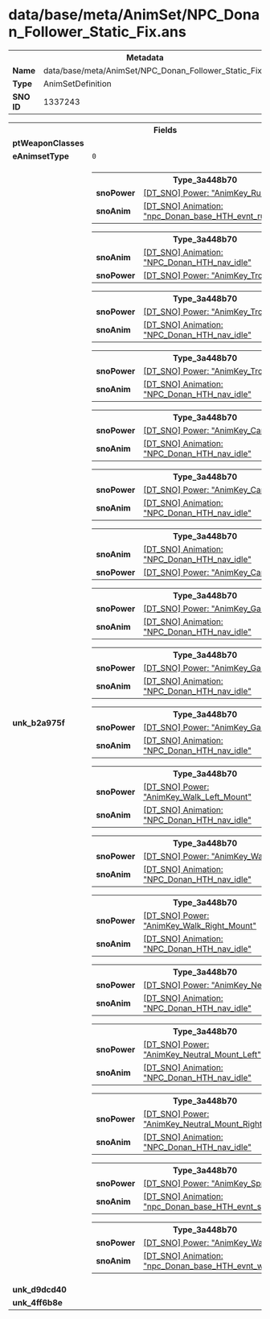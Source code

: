 <h1>data/base/meta/AnimSet/NPC_Donan_Follower_Static_Fix.ans</h1><table><tr><th colspan="100%">Metadata</th></tr><tr><td><b>Name</b></td><td>data/base/meta/AnimSet/NPC_Donan_Follower_Static_Fix.ans</td></tr><tr><td><b>Type</b></td><td>AnimSetDefinition</td></tr><tr><td><b>SNO ID</b></td><td>1337243</td></tr></table>

<table><tr><th colspan="100%">Fields</th></tr><tr><td><b>ptWeaponClasses</b></td><td></td></tr><tr><td><b>eAnimsetType</b></td><td><code>0</code></td></tr><tr><td><b>unk_b2a975f</b></td><td><table><tr><th colspan="100%">Type_3a448b70</th></tr><tr><td><b>snoPower</b></td><td><a href="..\Power\AnimKey_RunToIdle.pow">[DT_SNO] Power: "AnimKey_RunToIdle"</a></td></tr><tr><td><b>snoAnim</b></td><td><a href="..\Anim\npc_Donan_base_HTH_evnt_runStop_RT.ani">[DT_SNO] Animation: "npc_Donan_base_HTH_evnt_runStop_RT"</a></td></tr></table>


<table><tr><th colspan="100%">Type_3a448b70</th></tr><tr><td><b>snoAnim</b></td><td><a href="..\Anim\NPC_Donan_HTH_nav_idle.ani">[DT_SNO] Animation: "NPC_Donan_HTH_nav_idle"</a></td></tr><tr><td><b>snoPower</b></td><td><a href="..\Power\AnimKey_Trot.pow">[DT_SNO] Power: "AnimKey_Trot"</a></td></tr></table>


<table><tr><th colspan="100%">Type_3a448b70</th></tr><tr><td><b>snoPower</b></td><td><a href="..\Power\AnimKey_Trot_Left.pow">[DT_SNO] Power: "AnimKey_Trot_Left"</a></td></tr><tr><td><b>snoAnim</b></td><td><a href="..\Anim\NPC_Donan_HTH_nav_idle.ani">[DT_SNO] Animation: "NPC_Donan_HTH_nav_idle"</a></td></tr></table>


<table><tr><th colspan="100%">Type_3a448b70</th></tr><tr><td><b>snoPower</b></td><td><a href="..\Power\AnimKey_Trot_Right.pow">[DT_SNO] Power: "AnimKey_Trot_Right"</a></td></tr><tr><td><b>snoAnim</b></td><td><a href="..\Anim\NPC_Donan_HTH_nav_idle.ani">[DT_SNO] Animation: "NPC_Donan_HTH_nav_idle"</a></td></tr></table>


<table><tr><th colspan="100%">Type_3a448b70</th></tr><tr><td><b>snoPower</b></td><td><a href="..\Power\AnimKey_Cantor.pow">[DT_SNO] Power: "AnimKey_Cantor"</a></td></tr><tr><td><b>snoAnim</b></td><td><a href="..\Anim\NPC_Donan_HTH_nav_idle.ani">[DT_SNO] Animation: "NPC_Donan_HTH_nav_idle"</a></td></tr></table>


<table><tr><th colspan="100%">Type_3a448b70</th></tr><tr><td><b>snoPower</b></td><td><a href="..\Power\AnimKey_Cantor_Left.pow">[DT_SNO] Power: "AnimKey_Cantor_Left"</a></td></tr><tr><td><b>snoAnim</b></td><td><a href="..\Anim\NPC_Donan_HTH_nav_idle.ani">[DT_SNO] Animation: "NPC_Donan_HTH_nav_idle"</a></td></tr></table>


<table><tr><th colspan="100%">Type_3a448b70</th></tr><tr><td><b>snoAnim</b></td><td><a href="..\Anim\NPC_Donan_HTH_nav_idle.ani">[DT_SNO] Animation: "NPC_Donan_HTH_nav_idle"</a></td></tr><tr><td><b>snoPower</b></td><td><a href="..\Power\AnimKey_Cantor_Right.pow">[DT_SNO] Power: "AnimKey_Cantor_Right"</a></td></tr></table>


<table><tr><th colspan="100%">Type_3a448b70</th></tr><tr><td><b>snoPower</b></td><td><a href="..\Power\AnimKey_Gallop.pow">[DT_SNO] Power: "AnimKey_Gallop"</a></td></tr><tr><td><b>snoAnim</b></td><td><a href="..\Anim\NPC_Donan_HTH_nav_idle.ani">[DT_SNO] Animation: "NPC_Donan_HTH_nav_idle"</a></td></tr></table>


<table><tr><th colspan="100%">Type_3a448b70</th></tr><tr><td><b>snoPower</b></td><td><a href="..\Power\AnimKey_Gallop_Left.pow">[DT_SNO] Power: "AnimKey_Gallop_Left"</a></td></tr><tr><td><b>snoAnim</b></td><td><a href="..\Anim\NPC_Donan_HTH_nav_idle.ani">[DT_SNO] Animation: "NPC_Donan_HTH_nav_idle"</a></td></tr></table>


<table><tr><th colspan="100%">Type_3a448b70</th></tr><tr><td><b>snoPower</b></td><td><a href="..\Power\AnimKey_Gallop_Right.pow">[DT_SNO] Power: "AnimKey_Gallop_Right"</a></td></tr><tr><td><b>snoAnim</b></td><td><a href="..\Anim\NPC_Donan_HTH_nav_idle.ani">[DT_SNO] Animation: "NPC_Donan_HTH_nav_idle"</a></td></tr></table>


<table><tr><th colspan="100%">Type_3a448b70</th></tr><tr><td><b>snoPower</b></td><td><a href="..\Power\AnimKey_Walk_Left_Mount.pow">[DT_SNO] Power: "AnimKey_Walk_Left_Mount"</a></td></tr><tr><td><b>snoAnim</b></td><td><a href="..\Anim\NPC_Donan_HTH_nav_idle.ani">[DT_SNO] Animation: "NPC_Donan_HTH_nav_idle"</a></td></tr></table>


<table><tr><th colspan="100%">Type_3a448b70</th></tr><tr><td><b>snoPower</b></td><td><a href="..\Power\AnimKey_Walk_Mount.pow">[DT_SNO] Power: "AnimKey_Walk_Mount"</a></td></tr><tr><td><b>snoAnim</b></td><td><a href="..\Anim\NPC_Donan_HTH_nav_idle.ani">[DT_SNO] Animation: "NPC_Donan_HTH_nav_idle"</a></td></tr></table>


<table><tr><th colspan="100%">Type_3a448b70</th></tr><tr><td><b>snoPower</b></td><td><a href="..\Power\AnimKey_Walk_Right_Mount.pow">[DT_SNO] Power: "AnimKey_Walk_Right_Mount"</a></td></tr><tr><td><b>snoAnim</b></td><td><a href="..\Anim\NPC_Donan_HTH_nav_idle.ani">[DT_SNO] Animation: "NPC_Donan_HTH_nav_idle"</a></td></tr></table>


<table><tr><th colspan="100%">Type_3a448b70</th></tr><tr><td><b>snoPower</b></td><td><a href="..\Power\AnimKey_Neutral_Mount.pow">[DT_SNO] Power: "AnimKey_Neutral_Mount"</a></td></tr><tr><td><b>snoAnim</b></td><td><a href="..\Anim\NPC_Donan_HTH_nav_idle.ani">[DT_SNO] Animation: "NPC_Donan_HTH_nav_idle"</a></td></tr></table>


<table><tr><th colspan="100%">Type_3a448b70</th></tr><tr><td><b>snoPower</b></td><td><a href="..\Power\AnimKey_Neutral_Mount_Left.pow">[DT_SNO] Power: "AnimKey_Neutral_Mount_Left"</a></td></tr><tr><td><b>snoAnim</b></td><td><a href="..\Anim\NPC_Donan_HTH_nav_idle.ani">[DT_SNO] Animation: "NPC_Donan_HTH_nav_idle"</a></td></tr></table>


<table><tr><th colspan="100%">Type_3a448b70</th></tr><tr><td><b>snoPower</b></td><td><a href="..\Power\AnimKey_Neutral_Mount_Right.pow">[DT_SNO] Power: "AnimKey_Neutral_Mount_Right"</a></td></tr><tr><td><b>snoAnim</b></td><td><a href="..\Anim\NPC_Donan_HTH_nav_idle.ani">[DT_SNO] Animation: "NPC_Donan_HTH_nav_idle"</a></td></tr></table>


<table><tr><th colspan="100%">Type_3a448b70</th></tr><tr><td><b>snoPower</b></td><td><a href="..\Power\AnimKey_SprintToIdle.pow">[DT_SNO] Power: "AnimKey_SprintToIdle"</a></td></tr><tr><td><b>snoAnim</b></td><td><a href="..\Anim\npc_Donan_base_HTH_evnt_sprintStop_RT.ani">[DT_SNO] Animation: "npc_Donan_base_HTH_evnt_sprintStop_RT"</a></td></tr></table>


<table><tr><th colspan="100%">Type_3a448b70</th></tr><tr><td><b>snoPower</b></td><td><a href="..\Power\AnimKey_WalkToIdle.pow">[DT_SNO] Power: "AnimKey_WalkToIdle"</a></td></tr><tr><td><b>snoAnim</b></td><td><a href="..\Anim\npc_Donan_base_HTH_evnt_walkStop_RT.ani">[DT_SNO] Animation: "npc_Donan_base_HTH_evnt_walkStop_RT"</a></td></tr></table>


</td></tr><tr><td><b>unk_d9dcd40</b></td><td></td></tr><tr><td><b>unk_4ff6b8e</b></td><td></td></tr></table>

